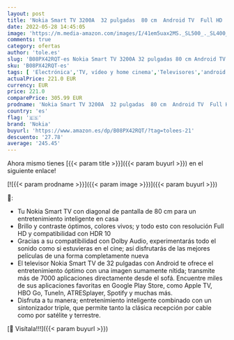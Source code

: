 ```yaml
---
layout: post
title: 'Nokia Smart TV 3200A  32 pulgadas  80 cm  Android TV  Full HD  HDR10  DVB-C/S2/T2  Netflix  Prime Video  Disney+'
date: 2022-05-28 14:45:05
image: 'https://m.media-amazon.com/images/I/41em5uax2MS._SL500_._SL400_.jpg'
comments: true
category: ofertas
author: 'tole.es'
slug: 'B08PX42RQT-es Nokia Smart TV 3200A 32 pulgadas 80 cm Android TV Full HD...'
sku: 'B08PX42RQT-es'
tags: [ 'Electrónica','TV, vídeo y home cinema','Televisores','android','nokia','🇪🇸', ]
actualPrice: 221.0 EUR
currency: EUR
price: 221.0
comparePrice: 305.99 EUR
prodname: 'Nokia Smart TV 3200A  32 pulgadas  80 cm  Android TV  Full HD  HDR10  DVB-C/S2/T2  Netflix  Prime Video  Disney+'
country: 'es'
flag: '🇪🇸'
brand: 'Nokia'
buyurl: 'https://www.amazon.es/dp/B08PX42RQT/?tag=tolees-21'
descuento: '27.78'
average: '245.45'
---
```


Ahora mismo tienes [{{< param title >}}]({{< param buyurl >}}) en el siguiente enlace!

[![{{< param prodname >}}]({{< param image >}})]({{< param buyurl >}})

🔎:

- Tu Nokia Smart TV con diagonal de pantalla de 80 cm para un entretenimiento inteligente en casa
- Brillo y contraste óptimos, colores vivos; y todo esto con resolución Full HD y compatibilidad con HDR 10
- Gracias a su compatibilidad con Dolby Audio, experimentarás todo el sonido como si estuvieras en el cine; así disfrutarás de las mejores películas de una forma completamente nueva
- El televisor Nokia Smart TV de 32 pulgadas con Android te ofrece el entretenimiento óptimo con una imagen sumamente nítida; transmite más de 7000 aplicaciones directamente desde el sofá. Encuentre miles de sus aplicaciones favoritas en Google Play Store, como Apple TV, HBO Go, TuneIn, ATRESplayer, Spotify y muchas más.
- Disfruta a tu manera; entretenimiento inteligente combinado con un sintonizador triple, que permite tanto la clásica recepción por cable como por satélite y terrestre.

[🛒 Visítala!!!]({{< param buyurl >}})
